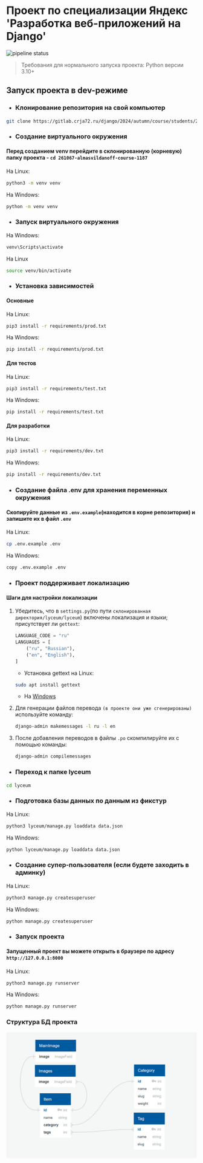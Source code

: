 # Проект по специализации Яндекс 'Разработка веб-приложений на Django'

![pipeline status](https://gitlab.crja72.ru/django/2024/autumn/course/students/261067-almasvildanoff-course-1187/badges/main/pipeline.svg)

> Требования для нормального запуска проекта: Python версии 3.10+

## Запуск проекта в dev-режиме

- ### Клонирование репозитория на свой компьютер

```bash
git clone https://gitlab.crja72.ru/django/2024/autumn/course/students/261067-almasvildanoff-course-1187
```

- ### Создание виртуального окружения

#### Перед созданием venv перейдите в склонированную (корневую) папку проекта - `cd 261067-almasvildanoff-course-1187`

На Linux:

```bash
python3 -m venv venv
```

На Windows:

```bash
python -m venv venv
```

- ### Запуск виртуального окружения

На Windows:

```bash
venv\Scripts\activate
```

На Linux

```bash
source venv/bin/activate
```

- ### Установка зависимостей

#### Основные

На Linux:

```bash
pip3 install -r requirements/prod.txt
```

На Windows:

```bash
pip install -r requirements/prod.txt
```

#### Для тестов

На Linux:

```bash
pip3 install -r requirements/test.txt
```

На Windows:

```bash
pip install -r requirements/test.txt
```

#### Для разработки

На Linux:

```bash
pip3 install -r requirements/dev.txt
```

На Windows:

```bash
pip install -r requirements/dev.txt
```

- ### Создание файла .env для хранения переменных окружения

#### Скопируйте данные из `.env.example`(находится в корне репозитория) и запишите их в файл `.env`

На Linux:

```bash
cp .env.example .env
```

На Windows:

```bash
copy .env.example .env
```

- ### Проект поддерживает локализацию

#### Шаги для настройки локализации

1. Убедитесь, что в `settings.py`(по пути `склонированная директория/lyceum/lyceum`) включены локализация и языки; присутствует ли `gettext`:

    ```python
    LANGUAGE_CODE = "ru"
    LANGUAGES = [
        ("ru", "Russian"),
        ("en", "English"),
    ]
    ```

   - Установка gettext на Linux:

    ```bash
    sudo apt install gettext
    ```

    - На [Windows](https://mlocati.github.io/articles/gettext-iconv-windows.html)

2. Для генерации файлов перевода `(в проекте они уже сгенерированы)` используйте команду:

    ```bash
    django-admin makemessages -l ru -l en
    ```

3. После добавления переводов в файлы `.po` скомпилируйте их с помощью команды:

    ```bash
    django-admin compilemessages
    ```

- ### Переход к папке lyceum

```bash
cd lyceum
```

- ### Подготовка базы данных по данным из фикстур

На Linux:

```bash
python3 lyceum/manage.py loaddata data.json
```

На Windows:

```bash
python lyceum/manage.py loaddata data.json
```

- ### Создание супер-пользователя (если будете заходить в админку)

На Linux:

```bash
python3 manage.py createsuperuser
```

На Windows:

```bash
python manage.py createsuperuser
```

- ### Запуск проекта

#### Запущенный проект вы можете открыть в браузере по адресу `http://127.0.0.1:8000`

На Linux:

```bash
python3 manage.py runserver
```

На Windows:

```bash
python manage.py runserver
```

### Структура БД проекта

![ER](ER.jpg)
